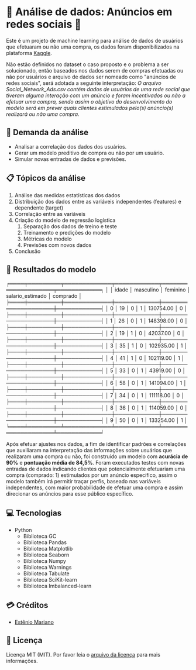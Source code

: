 # :mag_right: Análise de dados: Anúncios em redes sociais 📰

Este é um projeto de machine learning para análise de dados de usuários que efetuaram ou não uma compra, os dados foram disponibilizados na plataforma [Kaggle](https://www.kaggle.com/datasets/dragonheir/logistic-regression).

Não estão definidos no dataset o caso proposto e o problema a ser solucionado, então baseados nos dados serem de compras efetuadas ou não por usuários e arquivo de dados ser nomeado como "anúncios de redes sociais", será adotada a seguinte interpretação: *O arquivo Social_Network_Ads.csv contém dados de usuários de uma rede social que tiveram alguma interação com um anúncio e foram incentivados ou não a efetuar uma compra, sendo assim o objetivo do desenvolvimento do modelo será em prever quais clientes estimulados pelo(s) anúncio(s) realizará ou não uma compra.*

## 📃 Demanda da análise

- Analisar a correlação dos dados dos usuários.
- Gerar um modelo preditivo de compra ou não por um usuário.
- Simular novas entradas de dados e previsões.
  
## 📋 Tópicos da análise

1. Análise das medidas estatísticas dos dados
2. Distribuição dos dados entre as variáveis independentes (features) e dependente (target)
3. Correlação entre as variáveis
4. Criação do modelo de regressão logística
   1. Separação dos dados de treino e teste
   2. Treinamento e predições do modelo
   3. Métricas do modelo
   4. Previsões com novos dados
5. Conclusão
   
## :gem: Resultados do modelo

╒════╤═════════╤═════════════╤════════════╤════════════════════╤════════════╕
│    │   idade │   masculino │   feminino │   salario_estimado │   comprado │
╞════╪═════════╪═════════════╪════════════╪════════════════════╪════════════╡
│  0 │      19 │           0 │          1 │          130754.00 │          0 │
├────┼─────────┼─────────────┼────────────┼────────────────────┼────────────┤
│  1 │      26 │           0 │          1 │          148398.00 │          0 │
├────┼─────────┼─────────────┼────────────┼────────────────────┼────────────┤
│  2 │      19 │           1 │          0 │           42037.00 │          0 │
├────┼─────────┼─────────────┼────────────┼────────────────────┼────────────┤
│  3 │      35 │           1 │          0 │          102935.00 │          1 │
├────┼─────────┼─────────────┼────────────┼────────────────────┼────────────┤
│  4 │      41 │           1 │          0 │          102119.00 │          1 │
├────┼─────────┼─────────────┼────────────┼────────────────────┼────────────┤
│  5 │      33 │           0 │          1 │           43919.00 │          0 │
├────┼─────────┼─────────────┼────────────┼────────────────────┼────────────┤
│  6 │      58 │           0 │          1 │          141094.00 │          1 │
├────┼─────────┼─────────────┼────────────┼────────────────────┼────────────┤
│  7 │      34 │           0 │          1 │          111118.00 │          0 │
├────┼─────────┼─────────────┼────────────┼────────────────────┼────────────┤
│  8 │      36 │           0 │          1 │          114059.00 │          0 │
├────┼─────────┼─────────────┼────────────┼────────────────────┼────────────┤
│  9 │      50 │           0 │          1 │          133254.00 │          1 │
╘════╧═════════╧═════════════╧════════════╧════════════════════╧════════════╛


Após efetuar ajustes nos dados, a fim de identificar padrões e correlações que auxiliaram na interpretação das informações sobre usuários que realizaram uma compra ou não, foi construído um modelo com **acurácia de 90%** e **pontuação média de 84,5%**. Foram executados testes com novas entradas de dados indicando clientes que potencialmente efetuariam uma compra (comprado: 1) estimulados por um anúncio específico, assim o modelo também irá permitir traçar perfis, baseado nas variáveis independentes, com maior probabilidade de efetuar uma compra e assim direcionar os anúncios para esse público específico.


## 💻 Tecnologias

- Python
    - Biblioteca GC
    - Biblioteca Pandas
    - Biblioteca Matplotlib
    - Biblioteca Seaborn
    - Biblioteca Numpy
    - Biblioteca Warnings
    - Biblioteca Tabulate
    - Biblioteca SciKit-learn
    - Biblioteca Imbalanced-learn

## 💳 Créditos

- [Estênio Mariano](https://github.com/emso-exe)

## 🔖 Licença

Licença MIT (MIT). Por favor leia o [arquivo da licença](LICENSE.md) para mais informações.